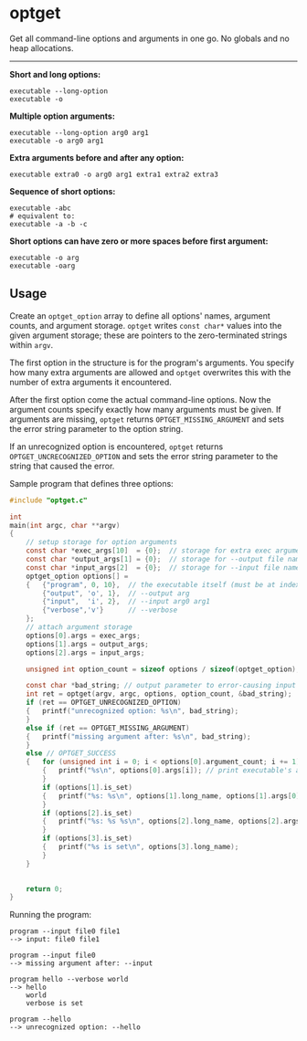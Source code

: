 # optget

Get all command-line options and arguments in one go. No globals and no heap allocations.

---

**Short and long options:**

```
executable --long-option
executable -o
```

**Multiple option arguments:**

```
executable --long-option arg0 arg1
executable -o arg0 arg1
```

**Extra arguments before and after any option:**

```
executable extra0 -o arg0 arg1 extra1 extra2 extra3
```

**Sequence of short options:**

```
executable -abc
# equivalent to:
executable -a -b -c
```

**Short options can have zero or more spaces before first argument:**

```
executable -o arg
executable -oarg
```

## Usage

Create an `optget_option` array to define all options' names, argument counts, and argument storage. `optget` writes `const char*` values into the given argument storage; these are pointers to the zero-terminated strings within `argv`.

The first option in the structure is for the program's arguments. You specify how many extra arguments are allowed and `optget` overwrites this with the number of extra arguments it encountered.

After the first option come the actual command-line options. Now the argument counts specify exactly how many arguments must be given. If arguments are missing, `optget` returns `OPTGET_MISSING_ARGUMENT` and sets the error string parameter to the option string.

If an unrecognized option is encountered, `optget` returns `OPTGET_UNCRECOGNIZED_OPTION` and sets the error string parameter to the string that caused the error.

Sample program that defines three options:

```c
#include "optget.c"

int
main(int argc, char **argv)
{
    // setup storage for option arguments
    const char *exec_args[10]  = {0};  // storage for extra exec arguments
    const char *output_args[1] = {0};  // storage for --output file name argument
    const char *input_args[2]  = {0};  // storage for --input file name argument
    optget_option options[] =
    {   {"program", 0, 10},  // the executable itself (must be at index 0)
        {"output", 'o', 1},  // --output arg
        {"input",  'i', 2},  // --input arg0 arg1
        {"verbose",'v'}      // --verbose
    };
    // attach argument storage
    options[0].args = exec_args;
    options[1].args = output_args;
    options[2].args = input_args;

    unsigned int option_count = sizeof options / sizeof(optget_option);

    const char *bad_string; // output parameter to error-causing input
    int ret = optget(argv, argc, options, option_count, &bad_string);
    if (ret == OPTGET_UNRECOGNIZED_OPTION)
    {   printf("unrecognized option: %s\n", bad_string);
    }
    else if (ret == OPTGET_MISSING_ARGUMENT)
    {   printf("missing argument after: %s\n", bad_string);
    }
    else // OPTGET_SUCCESS
    {   for (unsigned int i = 0; i < options[0].argument_count; i += 1)
        {   printf("%s\n", options[0].args[i]); // print executable's arguments
        }
        if (options[1].is_set)
        {   printf("%s: %s\n", options[1].long_name, options[1].args[0]);
        }
        if (options[2].is_set)
        {   printf("%s: %s %s\n", options[2].long_name, options[2].args[0], options[2].args[1]);
        }
        if (options[3].is_set)
        {   printf("%s is set\n", options[3].long_name);
        }
    }
    

    return 0;
}
```

Running the program:

```
program --input file0 file1
--> input: file0 file1
```

```
program --input file0
--> missing argument after: --input
```

```
program hello --verbose world
--> hello
    world
    verbose is set
```

```
program --hello
--> unrecognized option: --hello
```